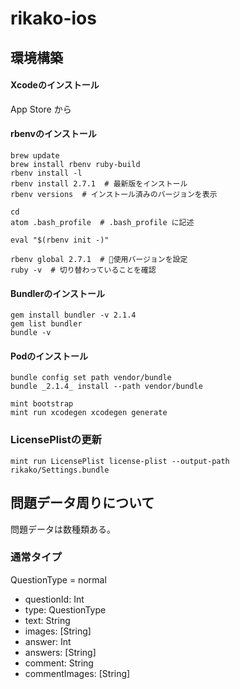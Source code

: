 # rikako-ios

## 環境構築

#### Xcodeのインストール ####

App Store から

#### rbenvのインストール ####

```
brew update
brew install rbenv ruby-build
rbenv install -l
rbenv install 2.7.1  # 最新版をインストール
rbenv versions  # インストール済みのバージョンを表示

cd
atom .bash_profile  # .bash_profile に記述
```

```
eval "$(rbenv init -)"
```

```
rbenv global 2.7.1  # 使用バージョンを設定
ruby -v  # 切り替わっていることを確認
```


#### Bundlerのインストール ####

```
gem install bundler -v 2.1.4
gem list bundler
bundle -v
```

#### Podのインストール ####

```
bundle config set path vendor/bundle
bundle _2.1.4_ install --path vendor/bundle
```


```
mint bootstrap
mint run xcodegen xcodegen generate
```


### LicensePlistの更新

```
mint run LicensePlist license-plist --output-path rikako/Settings.bundle
```



## 問題データ周りについて

問題データは数種類ある。

### 通常タイプ

QuestionType = normal

- questionId: Int
- type: QuestionType
- text: String
- images: [String]
- answer: Int
- answers: [String]
- comment: String
- commentImages: [String]


